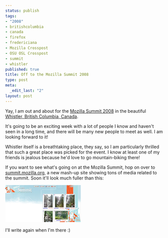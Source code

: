 ```yaml
--- 
status: publish
tags: 
- "2008"
- britishcolumbia
- canada
- firefox
- fredericiana
- Mozilla Crosspost
- OSU OSL Crosspost
- summit
- whistler
published: true
title: Off to the Mozilla Summit 2008
type: post
meta: 
  _edit_last: "2"
layout: post
---
```

Yay, I am out and about for the <a href="http://wiki.mozilla.org/Summit2008">Mozilla Summit 2008</a> in the beautiful <a href="http://en.wikipedia.org/wiki/Whistler%2C_British_Columbia">Whistler, British Columbia, Canada</a>.

It's going to be an exciting week with a lot of people I know and haven't seen in a long time, and there will be many new people to meet as well. I am looking forward to it!

Whistler itself is a breathtaking place, they say, so I am particularly thrilled that such a great place was picked for the event. I know at least one of my friends is jealous because he'd love to go mountain-biking there!

If you want to see what's going on at the Mozilla Summit, hop on over to <a href="http://summit.mozilla.org/">summit.mozilla.org</a>, a new mash-up site showing tons of media related to the summit. Soon it'll look much fuller than this:

<a href="http://summit.mozilla.org"><img src="/media/wp/2008/07/summit-page.jpg" alt="" title="summit.mozilla.org" width="240" height="117" class="alignnone size-full wp-image-1381" /></a>

I'll write again when I'm there :)
